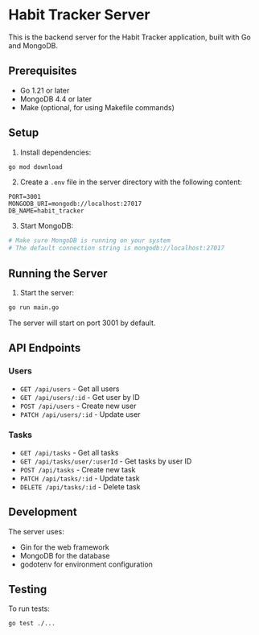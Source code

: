 # Habit Tracker Server

This is the backend server for the Habit Tracker application, built with Go and MongoDB.

## Prerequisites

- Go 1.21 or later
- MongoDB 4.4 or later
- Make (optional, for using Makefile commands)

## Setup

1. Install dependencies:
```bash
go mod download
```

2. Create a `.env` file in the server directory with the following content:
```
PORT=3001
MONGODB_URI=mongodb://localhost:27017
DB_NAME=habit_tracker
```

3. Start MongoDB:
```bash
# Make sure MongoDB is running on your system
# The default connection string is mongodb://localhost:27017
```

## Running the Server

1. Start the server:
```bash
go run main.go
```

The server will start on port 3001 by default.

## API Endpoints

### Users

- `GET /api/users` - Get all users
- `GET /api/users/:id` - Get user by ID
- `POST /api/users` - Create new user
- `PATCH /api/users/:id` - Update user

### Tasks

- `GET /api/tasks` - Get all tasks
- `GET /api/tasks/user/:userId` - Get tasks by user ID
- `POST /api/tasks` - Create new task
- `PATCH /api/tasks/:id` - Update task
- `DELETE /api/tasks/:id` - Delete task

## Development

The server uses:
- Gin for the web framework
- MongoDB for the database
- godotenv for environment configuration

## Testing

To run tests:
```bash
go test ./...
``` 